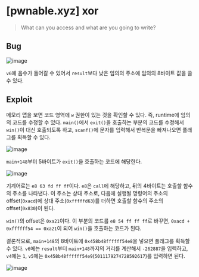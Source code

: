 # [pwnable.xyz] xor

> What can you access and what are you going to write?

## Bug

![image](https://github.com/user-attachments/assets/91cf8cc6-1b40-4fd8-829d-27c2bb2da1f3)

`v6`에 음수가 들어갈 수 있어서 `result`보다 낮은 임의의 주소에 임의의 8바이트 값을 쓸 수 있다.

## Exploit

메모리 맵을 보면 코드 영역에 `w` 권한이 있는 것을 확인할 수 있다. 즉, runtime에 임의의 코드를 수정할 수 있다. `main()`에서 `exit()`을 호출하는 부분의 코드를 수정해서 `win()`이 대신 호출되도록 하고, `scanf()`에 문자를 입력해서 반복문을 빠져나오면 플래그를 획득할 수 있다.

![image](https://github.com/user-attachments/assets/936dc807-928e-444a-99de-2ae7d537cebc)

`main+148`부터 5바이트가 `exit()`을 호출하는 코드에 해당한다.

![image](https://github.com/user-attachments/assets/0c9665ce-c85a-4d4d-bdb8-a583e9fc2d42)

기계어로는 `e8 63 fd ff ff`이다. `e8`은 `call`에 해당하고, 뒤의 4바이트는 호출할 함수의 주소를 나타낸다. 이 주소는 상대 주소로, 다음에 실행될 명령어의 주소의 offset(`0xacd`)에 상대 주소(`0xfffffd63`)를 더하면 호출할 함수의 주소의 offset(`0x830`)이 된다.

`win()`의 offset은 `0xa21`이다. 이 부분의 코드를 `e8 54 ff ff ff`로 바꾸면, `0xacd + 0xffffff54 == 0xa21`이 되어 `win()`을 호출하는 코드가 된다.

결론적으로, `main+148`의 8바이트에 `0x458b48ffffff54e8`을 넣으면 플래그를 획득할 수 있다. `v6`에는 `result`부터 `main+148`까지의 거리를 계산해서 `-262887`을 입력하고, `v4`에는 `1`, `v5`에는 `0x458b48ffffff54e9`(`5011179274728592617`)를 입력하면 된다.

![image](https://github.com/user-attachments/assets/c3e77516-57e8-452d-8155-fd51bfd5a53f)
